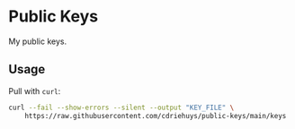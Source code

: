 # Public Keys

My public keys.

## Usage

Pull with `curl`:

```bash
curl --fail --show-errors --silent --output "KEY_FILE" \
    https://raw.githubusercontent.com/cdriehuys/public-keys/main/keys
```

